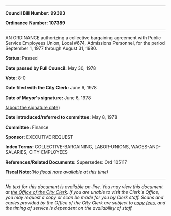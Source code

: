 

********

**Council Bill Number: 99393**
   
**Ordinance Number: 107389**
********

 AN ORDINANCE authorizing a collective bargaining agreement with Public Service Employees Union, Local #674, Admissions Personnel, for the period September 1, 1977 through August 31, 1980.

**Status:** Passed
   
**Date passed by Full Council:** May 30, 1978
   
**Vote:** 8-0
   
**Date filed with the City Clerk:** June 6, 1978
   
**Date of Mayor's signature:** June 6, 1978
   
[(about the signature date)](/~public/approvaldate.htm)
   
   
   
**Date introduced/referred to committee:** May 8, 1978
   
**Committee:** Finance
   
**Sponsor:** EXECUTIVE REQUEST
   
   
**Index Terms:** COLLECTIVE-BARGAINING, LABOR-UNIONS, WAGES-AND-SALARIES, CITY-EMPLOYEES

**References/Related Documents:** Supersedes: Ord 105117

**Fiscal Note:**_(No fiscal note available at this time)_
********

_No text for this document is available on-line. You may view this document at [the Office of the City Clerk](http://www.seattle.gov/leg/clerk/contactUs.htm). If you are unable to visit the Clerk's Office, you may request a copy or scan be made for you by Clerk staff. Scans and copies provided by the Office of the City Clerk are subject to [copy fees](http://clerk.seattle.gov/~public/clerkfees.htm), and the timing of service is dependent on the availability of staff._

